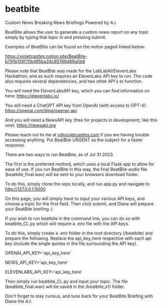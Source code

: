 # beatbite

Custom News Breaking News Briefings Powered by A.I.

BeatBite allows the user to generate a custom news report on any topic simply by typing that topic in and pressing submit.

Examples of BeatBite can be found on the notion paged linked below:

https://violetcastles.notion.site/BeatBite-b791b138f70b485ba24c85768d89a0b6

Please note that BeatBite was made for the LabLabAI/ElevenLabs Hackathon, and as such requires an ElevenLabs API key to run. The code also requires several dependencies, and two other API's to function.

You will need the ElevenLabsAPI key, which you can find information on here: https://elevenlabs.io/

You will need a ChatGPT API key from OpenAI (with access to GPT-4): https://openai.com/blog/openai-api

And you will need a NewsAPI key (free for projects in development, like this one): https://newsapi.org


Please reach out to me at v@violetcastles.com if you are having trouble accessing anything. Put BeatBite URGENT as the subject for a faster response.

There are two ways to run BeatBite, as of Jul 31 2023.

The first is the preferred method, which uses a local Flask app to allow for ease of use. If you run BeatBite in this way, the final BeatBite audio file (beatbite_final.wav) will be sent to your browsers download folder.

To do this, simply clone the repo locally, and run app.py and navigate to http://127.0.0.1:5000

On this page, you will simply have to input your various API keys, and choose a topic for the first field. Then click submit, and Diane will prepare your BeatBite breifing :)

If you wish to run beatbite in the command line, you can do so with beatbite_CL.py which will require a .env file with the API keys.

To do this, simply create a .env folder in the root directory (/beatbite) and prepare the following.
Replace the api_key_here respective with each api key (include the single quotes in the file surrounding the API key).

OPENAI_API_KEY='api_key_here'

NEWS_API_KEY='api_key_here'

ELEVENLABS_API_KEY='api_key_here'


Then simply run beatbite_CL.py and input your topic. The file (beatbite_final.wav) will be saved in the /beatbite_v1/ folder.

Don't forget to stay curious, and tune back for your BeatBite Briefing with Diane the A.I.
